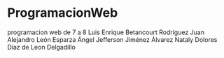 # ProgramacionWeb
programacion web de 7 a 8
Luis Enrique Betancourt Rodríguez
Juan Alejandro León Esparza
Ángel Jefferson Jiménez Álvarez
Nataly Dolores Díaz de Leon Delgadillo